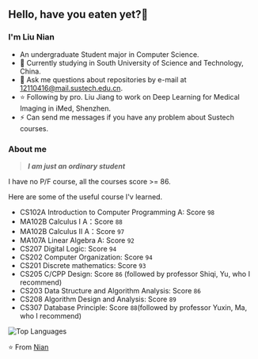 ## Hello, have you eaten yet?👋

### I'm Liu Nian

- An undergraduate Student major in Computer Science.
- 🌱 Currently studying in South University of Science and Technology, China.
- 💬 Ask me questions about repositories by e-mail at 12110416@mail.sustech.edu.cn.
- ⭐ Following by pro. Liu Jiang to work on Deep Learning for Medical Imaging in iMed, Shenzhen.
- ⚡ Can send me messages if you have any problem about Sustech courses.

### About me

> ***I am just an ordinary student***

I have no P/F course, all the courses score >= 86.

Here are some of the useful course I'v learned. 

- CS102A Introduction to Computer Programming A:  Score `98`
- MA102B Calculus I A：Score `88`
- MA102B Calculus II A：Score `97`
- MA107A Linear Algebra A: Score `92`
- CS207 Digital Logic: Score `94`
- CS202 Computer Organization: Score `94`
- CS201 Discrete mathematics: Score `93`
- CS205 C/CPP Design: Score `86` (followed by professor Shiqi, Yu, who I recommend)
- CS203 Data Structure and Algorithm Analysis: Score `86`
- CS208 Algorithm Design and Analysis: Score `89`
- CS307 Database Principle: Score `88`(followed by professor Yuxin, Ma, who I recommend)


![Top Languages](https://github-readme-stats.vercel.app/api/top-langs/?username=LN57421&layout=compact&langs_count=8)


⭐️ From [Nian]([https://github.com/JoeyBling](https://github.com/LN57421)https://github.com/LN57421)
